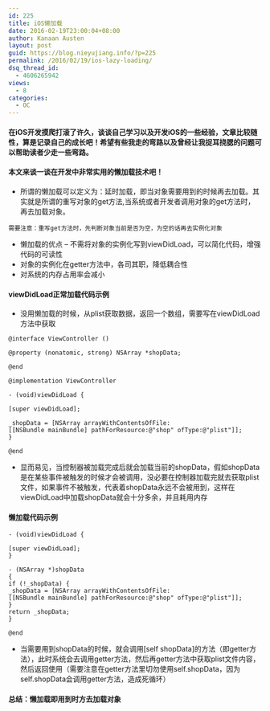 ```yaml
---
id: 225
title: iOS懒加载
date: 2016-02-19T23:00:04+08:00
author: Kanaan Austen
layout: post
guid: https://blog.nieyujiang.info/?p=225
permalink: /2016/02/19/ios-lazy-loading/
dsq_thread_id:
  - 4606265942
views:
  - 8
categories:
  - OC
---
```

<!--wp-compress-html-->

<!--wp-compress-html no compression-->

#### 在iOS开发摸爬打滚了许久，谈谈自己学习以及开发iOS的一些经验，文章比较随性，算是记录自己的成长吧！希望有些我走的弯路以及曾经让我捉耳挠腮的问题可以帮助读者少走一些弯路。

#### 本文来谈一谈在开发中非常实用的懒加载技术吧！

  * 所谓的懒加载可以定义为：延时加载，即当对象需要用到的时候再去加载。其实就是所谓的重写对象的get方法,当系统或者开发者调用对象的get方法时，再去加载对象。

<pre class="prettyprint" ><code>需要注意：重写get方法时，先判断对象当前是否为空，为空的话再去实例化对象
</code></pre>

  * 懒加载的优点 &#8211; 不需将对象的实例化写到viewDidLoad，可以简化代码，增强代码的可读性
  * 对象的实例化在getter方法中，各司其职，降低耦合性
  * 对系统的内存占用率会减小

#### viewDidLoad正常加载代码示例

  * 没用懒加载的时候，从plist获取数据，返回一个数组，需要写在viewDidLoad方法中获取

<pre class="prettyprint" ><code>@interface ViewController ()

@property (nonatomic, strong) NSArray *shopData;

@end

@implementation ViewController

- (void)viewDidLoad {

[super viewDidLoad];

_shopData = [NSArray arrayWithContentsOfFile:
[[NSBundle mainBundle] pathForResource:@"shop" ofType:@"plist"]];
}

@end
</code></pre>

  * 显而易见，当控制器被加载完成后就会加载当前的shopData，假如shopData是在某些事件被触发的时候才会被调用，没必要在控制器加载完就去获取plist文件，如果事件不被触发，代表着shopData永远不会被用到，这样在viewDidLoad中加载shopData就会十分多余，并且耗用内存

#### 懒加载代码示例

<pre class="prettyprint" ><code>- (void)viewDidLoad {

[super viewDidLoad];
}

- (NSArray *)shopData
{
if (!_shopData) {
_shopData = [NSArray arrayWithContentsOfFile:
[[NSBundle mainBundle] pathForResource:@"shop" ofType:@"plist"]];
}
return _shopData;
}

@end
</code></pre>

  * 当需要用到shopData的时候，就会调用[self shopData]的方法（即getter方法），此时系统会去调用getter方法，然后再getter方法中获取plist文件内容，然后返回使用（需要注意在getter方法里切勿使用self.shopData，因为self.shopData会调用getter方法，造成死循环）

#### 总结：懒加载即用到时方去加载对象

<!--wp-compress-html no compression-->

<!--wp-compress-html-->